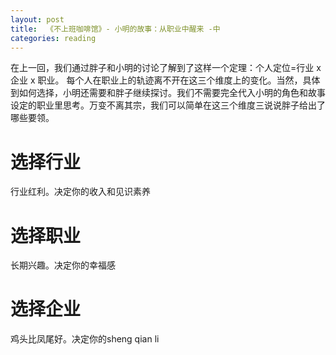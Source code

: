 ```yaml
---
layout: post
title:  《不上班咖啡馆》- 小明的故事：从职业中醒来 -中
categories: reading
---
```


在上一回，我们通过胖子和小明的讨论了解到了这样一个定理：个人定位=行业 x 企业 x 职业。 每个人在职业上的轨迹离不开在这三个维度上的变化。当然，具体到如何选择，小明还需要和胖子继续探讨。我们不需要完全代入小明的角色和故事设定的职业里思考。万变不离其宗，我们可以简单在这三个维度三说说胖子给出了哪些要领。

# 选择行业

行业红利。决定你的收入和见识素养

# 选择职业

长期兴趣。决定你的幸福感

# 选择企业

鸡头比凤尾好。决定你的sheng qian li
<!--stackedit_data:
eyJoaXN0b3J5IjpbLTE2NTMzMjE2NzZdfQ==
-->